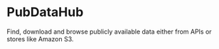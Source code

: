 # PubDataHub

Find, download and browse publicly available data either from APIs or stores like Amazon S3.